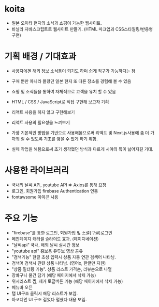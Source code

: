 # koita
-   일본 오이타 현지의 소식과 쇼핑이 가능한 웹사이트.
-   바닐라 자바스크립트로 웹사이트 만들기.
    (HTML 마크업과 CSS스타일링/반응형 구현)

# 기획 배경 / 기대효과
-   사용자에겐 해외 정보 소식통이 되기도 하며 쉽게 직구가 가능하다는 점
-   구매 뿐만 아니라 몰랐던 일본 현지 또 다른 장소를 경험해 볼 수 있음
-   쇼핑 및 소식들을 통하여  자체적으로 고객을 유치 할 수 있음

-   HTML / CSS / JavaScript로 직접 구현해 보고자 기획
-   리액트 사용을 하지 않고 구현해보기
-   리액트 사용의 필요성을 느껴보기
-   가장 기본적인 방법을 기반으로 사용해봄으로써 리액트 및 Next.js사용에 좀 더
    가까워 질 수 있도록 기초를 쌓을 수 있게 하기 위함.
-   실제 작업을 해봄으로써 초기 생각했던 방식과 다르게 시야의 폭이 넓어지길 기대.

# 사용한 라이브러리
-   국내외 날씨 API, youtube API => Axios를 통해 요청
-   로그인, 회원가입 firebase Authentication 연동
-   fontawsome 아이콘 사용 

# 주요 기능
-   "firebase"를 통한 로그인, 회원가입 및 소셜(구글)로그인
-   메인페이지 캐러셀 슬라이드 효과. (페이지네이션)
-   "날씨api" 국내, 해외 날씨 실시간 정보
-   "youtube api" 홍보용 유튜브 영상 공유
-   "검색기능" 한글 초성 입력시 상품 자동 연관 검색어 나타남.
-   검색어 검색시 관련 상품 나타남. (영어x, 한글만 지원)
-   "상품 필터링 기능". 상품 리스트 가격순, 리뷰순으로 나열
-   장바구니 물건 담기 (해당 페이지에서 삭제 가능)
-   위시리스트 찜, 제거 토글버튼 기능  (해당 페이지에서 삭제 가능)
-   메뉴바 오픈 
-   탭 UI구조 클릭시 해당 리스트가 보임.
-   아코디언 UI 구조 접었다 펼쳤다 내용 보임.
